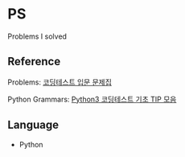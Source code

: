 # PS
Problems I solved

## Reference 
Problems: [코딩테스트 입문 문제집](https://www.acmicpc.net/workbook/view/10632)

Python Grammars: [Python3 코딩테스트 기초 TIP 모음](https://sjkoding.tistory.com/18)


## Language
- Python 
